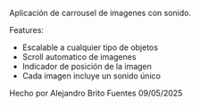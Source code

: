 Aplicación de carrousel de imagenes con sonido.

Features:
  - Escalable a cualquier tipo de objetos
  - Scroll automatico de imagenes
  - Indicador de posición de la imagen
  - Cada imagen incluye un sonido único

Hecho por Alejandro Brito Fuentes 09/05/2025
